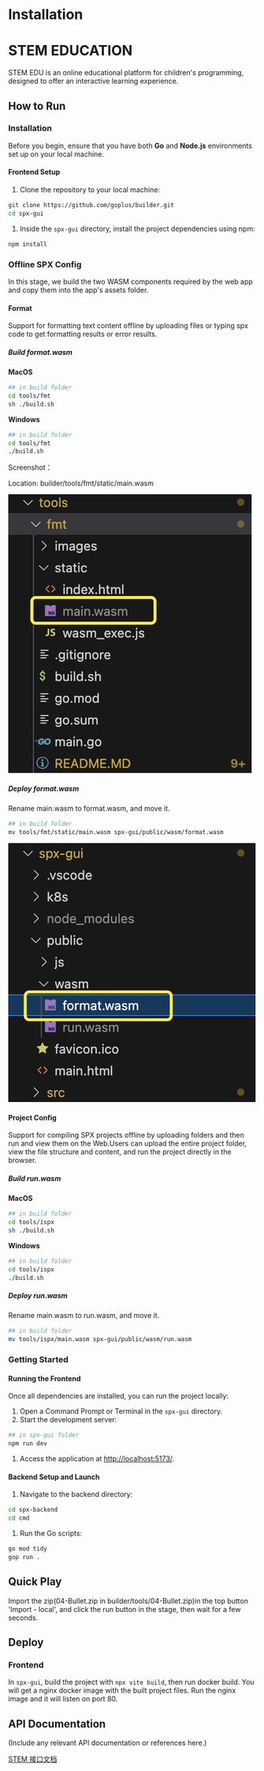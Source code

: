 # Installation

# **STEM EDUCATION**

STEM EDU is an online educational platform for children's programming, designed to offer an interactive learning experience.

## **How to Run**

### **Installation**

Before you begin, ensure that you have both **Go** and **Node.js** environments set up on your local machine.

#### **Frontend Setup**

1. Clone the repository to your local machine:

```bash
git clone https://github.com/goplus/builder.git
cd spx-gui
```

1. Inside the `spx-gui` directory, install the project dependencies using npm:

```bash
npm install
```

### Offline SPX Config

In this stage, we build the two WASM components required by the web app and copy them into the app's assets folder.

#### Format

Support for formatting text content offline by uploading files or typing spx code to get formatting results or error results.

##### Build format.wasm

**MacOS**

```bash
## in build folder
cd tools/fmt
sh ./build.sh
```

**Windows**

```bash
## in build folder
cd tools/fmt
./build.sh
```

Screenshot：

Location: builder/tools/fmt/static/main.wasm

![](./static/mainwasm.png)

##### Deploy format.wasm

Rename main.wasm to format.wasm, and move it.

```bash
## in build folder
mv tools/fmt/static/main.wasm spx-gui/public/wasm/format.wasm
```

![](./static/formatwasm.png)

#### Project Config

Support for compiling SPX projects offline by uploading folders and then run and view them on the Web.Users can upload the entire project folder, view the file structure and content, and run the project directly in the browser.

##### Build run.wasm

**MacOS**

```bash
## in build folder
cd tools/ispx
sh ./build.sh
```

**Windows**

```bash
## in build folder
cd tools/ispx
./build.sh
```

##### Deploy run.wasm

Rename main.wasm to run.wasm, and move it.

```bash
## in build folder
mv tools/ispx/main.wasm spx-gui/public/wasm/run.wasm
```

### **Getting Started**

#### **Running the Frontend**

Once all dependencies are installed, you can run the project locally:

1. Open a Command Prompt or Terminal in the `spx-gui` directory.
2. Start the development server:

```bash
## in spx-gui folder
npm run dev
```

1. Access the application at [http://localhost:5173/](http://localhost:5173/).

#### **Backend Setup and Launch**

1. Navigate to the backend directory:

```bash
cd spx-backend
cd cmd
```

1. Run the Go scripts:

```bash
go mod tidy
gop run .
```

## **Quick Play**

Import the zip(04-Bullet.zip in builder/tools/04-Bullet.zip)in the top button 'Import - local', and click the run button in the stage, then wait for a few seconds.

## Deploy

### Frontend

In `spx-gui`, build the project with `npx vite build`, then run docker build. You will get a nginx docker image with the built project files. Run the nginx image and it will listen on port 80.

## **API Documentation**

(Include any relevant API documentation or references here.)

[STEM 接口文档](https://lbul0aws0j.feishu.cn/docx/BpEQdCvwZoXw3TxBsgIc6F7Dnqh?from=from_copylink)


